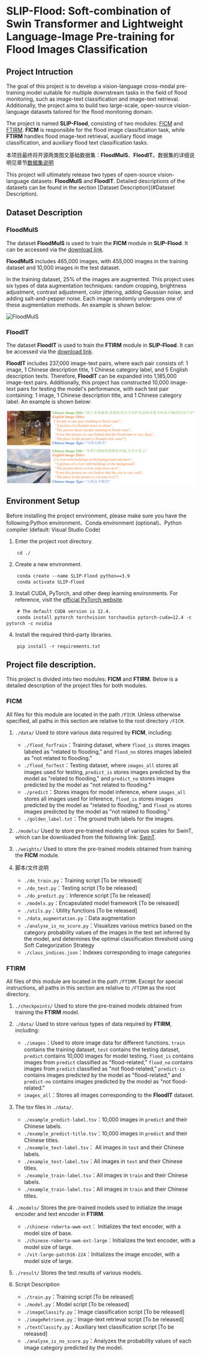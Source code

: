 # SLIP-Flood: Soft-combination of Swin Transformer and Lightweight Language-Image Pre-training for Flood Images Classification

## Project Intruction


The goal of this project is to develop a vision-language cross-modal pre-training model suitable for multiple downstream tasks in the field of flood monitoring, such as image-text classification and image-text retrieval. Additionally, the project aims to build two large-scale, open-source vision-language datasets tailored for the flood monitoring domain.

The project is named **SLIP-Flood**, consisting of two modules: [FICM](#FICM) and [FTIRM](#FTIRM). **FICM** is responsible for the flood image classification task, while **FTIRM** handles flood image-text retrieval, auxiliary flood image classification, and auxiliary flood text classification tasks.

本项目最终将开源两类图文基础数据集：**FloodMulS**、**FloodIT**。数据集的详细说明见章节[数据集说明](#数据集说明)

This project will ultimately release two types of open-source vision-language datasets: **FloodMulS** and **FloodIT**. Detailed descriptions of the datasets can be found in the section [Dataset Description](#Dataset Description).

## Dataset Description
### FloodMulS

The dataset **FloodMulS** is used to train the **FICM** module in **SLIP-Flood**. It can be accessed via the [download link]().


**FloodMulS** includes 465,000 images, with 455,000 images in the training dataset and 10,000 images in the test dataset.

In the training dataset, 25% of the images are augmented. This project uses six types of data augmentation techniques: random cropping, brightness adjustment, contrast adjustment, color jittering, adding Gaussian noise, and adding salt-and-pepper noise. Each image randomly undergoes one of these augmentation methods. An example is shown below:

![FloodMulS](./imagesForReadme/FloodMulS.png)

### FloodIT

The dataset **FloodIT** is used to train the **FTIRM** module in **SLIP-Flood**. It can be accessed via the [download link]().

**FloodIT** includes 237,000 image-text pairs, where each pair consists of: 1 image, 1 Chinese description title, 1 Chinese category label, and 5 English description texts. Therefore, **FloodIT** can be expanded into 1,185,000 image-text pairs. Additionally, this project has constructed 10,000 image-text pairs for testing the model's performance, with each test pair containing: 1 image, 1 Chinese description title, and 1 Chinese category label. An example is shown below:

![FloodIT](./imagesForReadme/FloodIT.png)

## Environment Setup

Before installing the project environment, please make sure you have the following:Python environment、Conda environment (optional)、Python compiler (default: Visual Studio Code)

1. Enter the project root directory.
```
    cd ./   
```
2. Create a new environment.
```
    conda create --name SLIP-Flood python==3.9
    conda activate SLIP-Flood
```

3. Install CUDA, PyTorch, and other deep learning environments. For reference, visit the [official PyTorch website](https://pytorch.org/).
```
    # The default CUDA version is 12.4.
    conda install pytorch torchvision torchaudio pytorch-cuda=12.4 -c pytorch -c nvidia
```
4. Install the required third-party libraries.
```
    pip install -r requirements.txt
```

## Project file description.

This project is divided into two modules: **FICM** and **FTIRM**. Below is a detailed description of the project files for both modules.

### FICM

All files for this module are located in the path `/FICM`. Unless otherwise specified, all paths in this section are relative to the root directory `/FICM`.

1. `./data/`
Used to store various data required by **FICM**, including:
    - `./flood_forTrain`：Training dataset, where `flood_is` stores images labeled as "related to flooding," and `flood_no` stores images labeled as "not related to flooding."
    - `./flood_forTest`：Testing dataset, where `images_all` stores all images used for testing, `predict_is` stores images predicted by the model as "related to flooding," and `predict_no` stores images predicted by the model as "not related to flooding."
    - `./predict`：Stores images for model inference, where `images_all` stores all images used for inference, `flood_is` stores images predicted by the model as "related to flooding," and `flood_no` stores images predicted by the model as "not related to flooding."
    - `./golden_label.txt`：The ground truth labels for the images.

2. `./models/`
Used to store pre-trained models of various scales for SwinT, which can be downloaded from the following link: [SwinT](https://github.com/microsoft/Swin-Transformer).

3. `./weights/`
Used to store the pre-trained models obtained from training the **FICM** module.

4. 脚本/文件说明
   - `./do_train.py`：Training script [To be released]
   - `./do_test.py`：Testing script [To be released]
   - `./do_predict.py`：Inference script [To be released]
   - `./models.py`：Encapsulated model framework [To be released]
   - `./utils.py`：Utility functions [To be released]
   - `./data_augmentation.py`：Data augmentation
   - `./analyse_is_no_score.py`：Visualizes various metrics based on the category probability values of the images in the test set inferred by the model, and determines the optimal classification threshold using Soft Categorization Strategy
   - `./class_indices.json`：Indexes corresponding to image categories

### FTIRM

All files of this module are located in the path `/FTIRM`. Except for special instructions, all paths in this section are relative to `/FTIRM` as the root directory.

1. `./checkpoints/`
Used to store the pre-trained models obtained from training the **FTIRM** model.

2. `./data/`
Used to store various types of data required by **FTIRM**, including:
    - `./images`：Used to store image data for different functions. `train` contains the training dataset, `test` contains the testing dataset, `predict` contains 10,000 images for model testing, `flood_is` contains images from `predict` classified as "flood-related," `flood_no` contains images from `predict` classified as "not flood-related," `predict-is` contains images predicted by the model as "flood-related," and `predict-no` contains images predicted by the model as "not flood-related."
    - `images_all`：Stores all images corresponding to the **FloodIT** dataset.

3. The tsv files in `./data/`.
    - `./example_predict-label.tsv`：10,000 images in `predict` and their Chinese labels.
    - `./example_predict-title.tsv`：10,000 images in `predict` and their Chinese titles.
    - `./example_test-label.tsv`： All images in `test` and their Chinese labels.
    - `./example_test-label.tsv`：All images in `test` and their Chinese titles.
    - `./example_train-label.tsv`：All images in `train` and their Chinese labels.
    - `./example_train-label.tsv`：All images in `train` and their Chinese titles.
  
4. `./models/`
Stores the pre-trained models used to initialize the image encoder and text encoder in **FTIRM**.
    - `./chinese-roberta-wwm-ext`： Initializes the text encoder, with a model size of base.
    - `./chinese-roberta-wwm-ext-large`：Initializes the text encoder, with a model size of large.
    - `./vit-large-patch16-224`：Initializes the image encoder, with a model size of large.

5. `./result/`
Stores the test results of various models.

6. Script Description
   - `./train.py`：Training script [To be released]
   - `./model.py`：Model script [To be released]
   - `./imageClassify.py`：Image classification script [To be released]
   - `./imageRetrieve.py`：Image-text retrieval script [To be released]
   - `./textClassify.py`：Auxiliary text classification script [To be released]
   - `./analyse_is_no_score.py`：Analyzes the probability values of each image category predicted by the model.
